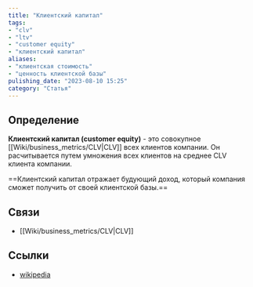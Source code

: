 ```yaml
---
title: "Клиентский капитал"
tags:
- "clv"
- "ltv"
- "customer equity"
- "клиентский капитал"
aliases:
- "клиентская стоимость"
- "ценность клиентской базы"
pulishing_date: "2023-08-10 15:25"
category: "Статья"
---
```

## Определение
**Клиентский капитал (customer equity)** - это совокупное [[Wiki/business_metrics/CLV|CLV]] всех клиентов компании. Он расчитывается путем умножения всех клиентов на среднее CLV клиента компании.

==Клиентский капитал отражает будующий доход, который компания сможет получить от своей клиентской базы.==
## Связи
- [[Wiki/business_metrics/CLV|CLV]]
## Ссылки
- [wikipedia](https://en.wikipedia.org/wiki/Customer_equity)
